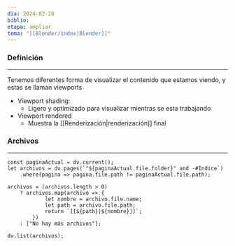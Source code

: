 ```yaml
---
dia: 2024-02-20
biblio: 
etapa: ampliar
tema: "[[Blender/index|Blender]]"
---
```

### Definición
---
Tenemos diferentes forma de visualizar el contenido que estamos viendo, y estas se llaman viewports
* Viewport shading:
	* Ligero y optimizado para visualizar mientras se esta trabajando
* Viewport rendered
	* Muestra la [[Renderización|renderización]] final



### Archivos
---
```dataviewjs 
const paginaActual = dv.current();
let archivos = dv.pages(`"${paginaActual.file.folder}" and -#Índice`)
	.where(pagina => pagina.file.path != paginaActual.file.path);

archivos = (archivos.length > 0) 
	? archivos.map(archivo => {
			let nombre = archivo.file.name;
			let path = archivo.file.path;
			return `[[${path}|${nombre}]]`;
		}) 
	: ["No hay más archivos"];

dv.list(archivos);	
```